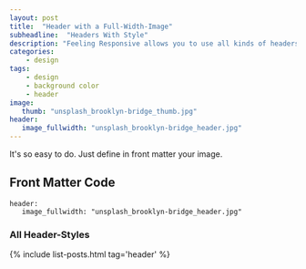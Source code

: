 ```yaml
---
layout: post
title:  "Header with a Full-Width-Image"
subheadline:  "Headers With Style"
description: "Feeling Responsive allows you to use all kinds of headers. This example shows a header with a <em>full-width-image</em>."
categories:
    - design
tags:
    - design
    - background color
    - header
image:
   thumb: "unsplash_brooklyn-bridge_thumb.jpg"
header:
   image_fullwidth: "unsplash_brooklyn-bridge_header.jpg"
---
```

It's so easy to do. Just define in front matter your image.

## Front Matter Code

~~~
header:
   image_fullwidth: "unsplash_brooklyn-bridge_header.jpg"
~~~



### All Header-Styles 

{% include list-posts.html tag='header' %}